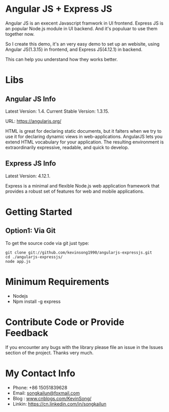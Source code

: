 # Angular JS + Express JS

Angular JS is an execent Javascript framwork in UI frontend. Express JS is an popular Node.js module in UI backend. 
And it's populuar to use them together now. 

So I create this demo, it's an very easy demo to set up an webisite, using Angular JS(1.3.15)  in frontend, and Express JS(4.12.1) in backend.

This can help you understand how they works better.


# Libs

## Angular JS Info

Latest Version: 1.4. Current Stable Version: 1.3.15.

URL: https://angularjs.org/

HTML is great for declaring static documents, but it falters when we try to use it for declaring dynamic views in web-applications. AngularJS lets you extend HTML vocabulary for your application. The resulting environment is extraordinarily expressive, readable, and quick to develop.

## Express JS Info

Latest Version: 4.12.1.

Express is a minimal and flexible Node.js web application framework that provides a robust set of features for web and mobile applications.


# Getting Started

## Option1: Via Git

To get the source code via git just type:

    git clone git://github.com/kevinsong1990/angularjs-expressjs.git
    cd ./angularjs-expressjs/
    node app.js


# Minimum Requirements
* Nodejs
* Npm install -g express


# Contribute Code or Provide Feedback
If you encounter any bugs with the library please file an issue in the Issues section of the project. Thanks very much.


# My Contact Info
* Phone:  +86 15051839628
* Email:  songkailun@foxmail.com
* Blog :  www.cnblogs.com/KevinSong/
* Linkin: https://cn.linkedin.com/in/songkailun
